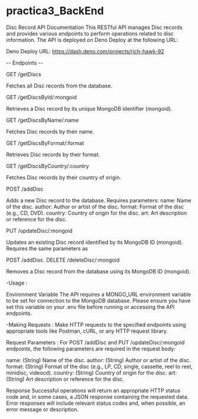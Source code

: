 # practica3_BackEnd

Disc Record API Documentation This RESTful API manages Disc records and provides
various endpoints to perform operations related to disc information. The API is
deployed on Deno Deploy at the following URL:

Deno Deploy URL: https://dash.deno.com/projects/rich-hawk-92

-- Endpoints --

GET /getDiscs

Fetches all Disc records from the database.

GET /getDiscsById/:mongoid

Retrieves a Disc record by its unique MongoDB identifier (mongoid).

GET /getDiscsByName/:name

Fetches Disc records by their name.

GET /getDiscsByFormat/:format

Retrieves Disc records by their format.

GET /getDiscsByCountry/:country

Fetches Disc records by their country of origin.

POST /addDisc

Adds a new Disc record to the database. Requires parameters: name: Name of the
disc. author: Author or artist of the disc. format: Format of the disc (e.g.,
CD, DVD). country: Country of origin for the disc. art: Art description or
reference for the disc.

PUT /updateDisc/:mongoid

Updates an existing Disc record identified by its MongoDB ID (mongoid). Requires
the same parameters as

POST /addDisc. DELETE /deleteDisc/:mongoid

Removes a Disc record from the database using its MongoDB ID (mongoid).

-Usage :

Environment Variable The API requires a MONGO_URL environment variable to be set
for connection to the MongoDB database. Please ensure you have set this variable
on your .env file before running or accessing the API endpoints.

-Making Requests : Make HTTP requests to the specified endpoints using
appropriate tools like Postman, cURL, or any HTTP request library.

Request Parameters : For POST /addDisc and PUT /updateDisc/:mongoid endpoints,
the following parameters are required in the request body:

name: (String) Name of the disc. author: (String) Author or artist of the disc.
format: (String) Format of the disc (e.g., LP, CD, single, cassette, reel to
reel, minidisc, videocd). country: (String) Country of origin for the disc. art:
(String) Art description or reference for the disc.

Response Successful operations will return an appropriate HTTP status code and,
in some cases, a JSON response containing the requested data. Error responses
will include relevant status codes and, when possible, an error message or
description.
